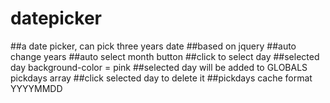 # datepicker
##a date picker, can pick three years date 
##based on jquery
##auto change years 
##auto select month button
##click to select day
##selected day background-color = pink
##selected day will be added to GLOBALS pickdays array
##click selected day to delete it 
##pickdays cache format YYYYMMDD
